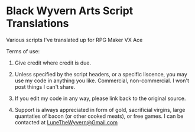 # Black Wyvern Arts Script Translations
Various scripts I've translated up for RPG Maker VX Ace

Terms of use:

1. Give credit where credit is due.

2. Unless specified by the script headers, or a specific liscence, you may use my code in anything you like. Commercial, non-commercial. I won't post things I can't share.

3. If you edit my code in any way, please link back to the original source.

4. Support is always appreciated in form of gold, sacrificial virgins,
    large quantaties of bacon (or other cooked meats), or free games.
        I can be contacted at LuneTheWyvern@Gmail.com
